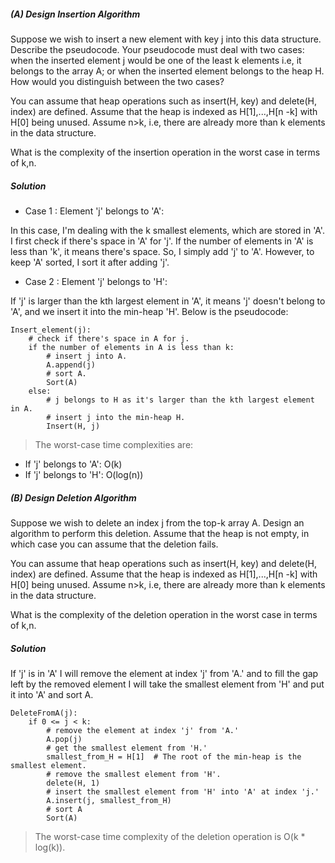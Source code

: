 ##### (A) Design Insertion Algorithm

Suppose we wish to insert a new element with key j into this data structure. Describe the pseudocode. Your pseudocode must deal with two cases: when the inserted element j would be one of the least k elements i.e, it belongs to the array A; or when the inserted element belongs to the heap H.  How would you distinguish between the two cases?

You can assume that heap operations such as insert(H, key) and delete(H, index) are defined. Assume that the heap is indexed as H[1],...,H[n -k] with H[0] being unused. Assume n>k,  i.e, there are already more than k elements in the data structure.

What is the complexity of the insertion operation in the worst case in terms of k,n.

##### Solution

- Case 1 : Element 'j' belongs to 'A':

In this case, I'm dealing with the k smallest elements, which are stored in 'A'. I first check if there's space in 'A' for 'j'. If the number of elements in 'A' is less than 'k', it means there's space. So, I simply add 'j' to 'A'. However, to keep 'A' sorted, I sort it after adding 'j'.

- Case 2 : Element 'j' belongs to 'H':

If 'j' is larger than the kth largest element in 'A', it means 'j' doesn't belong to 'A', and we insert it into the min-heap 'H'.
Below is the pseudocode:

```
Insert_element(j):
    # check if there's space in A for j.
    if the number of elements in A is less than k:
        # insert j into A.
        A.append(j)
        # sort A.
        Sort(A)
    else:
        # j belongs to H as it's larger than the kth largest element in A.
        # insert j into the min-heap H.
        Insert(H, j)
```

> The worst-case time complexities are:

- If 'j' belongs to 'A': O(k)
- If 'j' belongs to 'H': O(log(n))



##### (B) Design Deletion Algorithm

Suppose we wish to delete an index j from the top-k array A. Design an algorithm to perform this deletion. Assume that the heap is not empty, in which case you can assume that the deletion fails.

You can assume that heap operations such as insert(H, key) and delete(H, index) are defined. Assume that the heap is indexed as H[1],...,H[n -k] with H[0] being unused. Assume n>k, i.e, there are already more than k elements in the data structure.

What is the complexity of the deletion operation in the worst case in terms of k,n.

##### Solution 

If 'j' is in 'A' I will remove the element at index 'j' from 'A.' and to fill the gap left by the removed element I will take the smallest element from 'H' and put it into 'A' and sort A.


```
DeleteFromA(j):
    if 0 <= j < k:
        # remove the element at index 'j' from 'A.'
        A.pop(j)
        # get the smallest element from 'H.'
        smallest_from_H = H[1]  # The root of the min-heap is the smallest element.
        # remove the smallest element from 'H'.
        delete(H, 1)
        # insert the smallest element from 'H' into 'A' at index 'j.'
        A.insert(j, smallest_from_H)
        # sort A
        Sort(A)
```

> The worst-case time complexity of the deletion operation is O(k * log(k)).